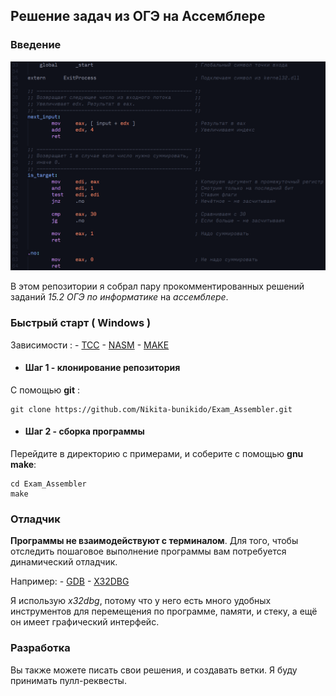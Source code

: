 ## Решение задач из ОГЭ на Ассемблере
### Введение

![](img/asm.png)

В этом репозитории я собрал пару прокомментированных решений заданий _15.2 ОГЭ по информатике_ на _ассемблере_.

### Быстрый старт ( Windows )

Зависимости :
    - [TCC](https://bellard.org/tcc/)
    - [NASM](https://nasm.us/)
    - [MAKE](https://sourceforge.net/projects/mingw-w64/)    

- #### Шаг 1 - клонирование репозитория
С помощью **git** :

    git clone https://github.com/Nikita-bunikido/Exam_Assembler.git

- #### Шаг 2 - сборка программы
Перейдите в директорию с примерами, и соберите с помощью **gnu make**:

    cd Exam_Assembler
    make

### Отладчик
**Программы не взаимодействуют с терминалом**. Для того, чтобы отследить пошаговое выполнение программы вам потребуется динамический отладчик. 

Например:
    - [GDB](https://sourceforge.net/projects/mingw-w64/)
    - [X32DBG](https://x64dbg.com/)

Я использую _x32dbg_, потому что у него есть много удобных инструментов для перемещения по программе, памяти, и стеку, а ещё он имеет графический интерфейс.

### Разработка
Вы также можете писать свои решения, и создавать ветки. Я буду принимать пулл-реквесты.